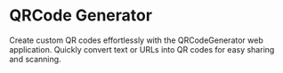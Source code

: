 # QRCode Generator
 Create custom QR codes effortlessly with the QRCodeGenerator web application. Quickly convert text or URLs into QR codes for easy sharing and scanning.
